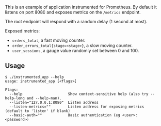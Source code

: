This is an example of application instrumented for Prometheus. By default it
listens on port 8080 and exposes metrics on the `/metrics` endpoint.

The root endpoint will respond with a random delay (1 second at most).

Exposed metrics:

* `orders_total`, a fast moving counter.
* `order_errors_total{stage=<stage>}`, a slow moving counter.
* `user_sessions`, a gauge value randomly set between 0 and 100.

## Usage

```
$ ./instrumented_app --help
usage: instrumented_app [<flags>]

Flags:
  --help                     Show context-sensitive help (also try --help-long and --help-man).
  --listen="127.0.0.1:8080"  Listen address
  --listen-metrics=""        Listen address for exposing metrics (default to 'listen' if blank)
  --basic-auth=""            Basic authentication (eg <user>:<password>)

```

